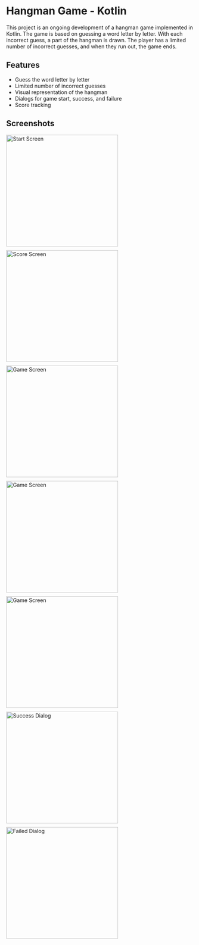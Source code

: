 # Hangman Game - Kotlin

This project is an ongoing development of a hangman game implemented in Kotlin. The game is based on guessing a word letter by letter. With each incorrect guess, a part of the hangman is drawn. The player has a limited number of incorrect guesses, and when they run out, the game ends.

## Features
- Guess the word letter by letter
- Limited number of incorrect guesses
- Visual representation of the hangman
- Dialogs for game start, success, and failure
- Score tracking

## Screenshots
<div style="display: flex; flex-wrap: wrap; gap: 10px;">
    <img src="screenshots/ss1.jpg" alt="Start Screen" width="300" />
    <img src="screenshots/ss2.jpg" alt="Score Screen" width="300" />
    <img src="screenshots/ss3.jpg" alt="Game Screen" width="300" />
    <img src="screenshots/ss4.jpg" alt="Game Screen" width="300" />
    <img src="screenshots/ss5.jpg" alt="Game Screen" width="300" />
    <img src="screenshots/ss6.jpg" alt="Success Dialog" width="300" />
    <img src="screenshots/ss7.jpg" alt="Failed Dialog" width="300" />
</div>

